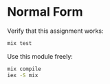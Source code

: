 # Normal Form

Verify that this assignment works:

```bash
mix test
```

Use this module freely:

```bash
mix compile
iex -S mix
```
